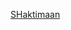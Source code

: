 <!DOCTYPE html>
<html lang="en">

<head>
	<meta charset="UTF-8">
	<meta http-equiv="X-UA-Compatible" content="IE=edge">
	<meta name="viewport" content="width=device-width, initial-scale=1.0">
	<title>Rajneesh</title>
</head>

<body>
	<p><a href="index.md">SHaktimaan</a></p>
</body>

</html>